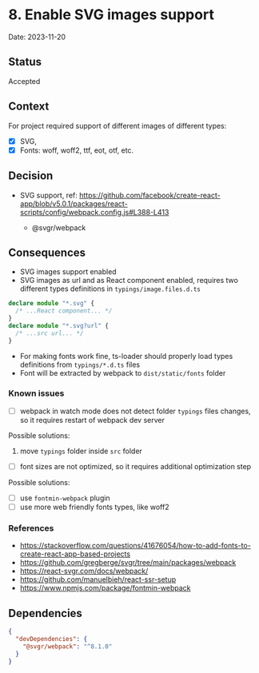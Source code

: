 # 8. Enable SVG images support

Date: 2023-11-20

## Status

Accepted

## Context

For project required support of different images of different types:

- [x] SVG,
- [x] Fonts: woff, woff2, ttf, eot, otf, etc.

## Decision

- SVG support, ref: https://github.com/facebook/create-react-app/blob/v5.0.1/packages/react-scripts/config/webpack.config.js#L388-L413

  - @svgr/webpack

## Consequences

- SVG images support enabled
- SVG images as url and as React component enabled, requires two different types definitions in `typings/image.files.d.ts`

```ts
declare module "*.svg" {
  /* ...React component... */
}
declare module "*.svg?url" {
  /* ...src url... */
}
```

- For making fonts work fine, ts-loader should properly load types definitions from `typings/*.d.ts` files
- Font will be extracted by webpack to `dist/static/fonts` folder

### Known issues

- [ ] webpack in watch mode does not detect folder `typings` files changes, so it requires restart of webpack dev server

Possible solutions:

1. move `typings` folder inside `src` folder

- [ ] font sizes are not optimized, so it requires additional optimization step

Possible solutions:

- [ ] use `fontmin-webpack` plugin
- [ ] use more web friendly fonts types, like woff2

### References

- https://stackoverflow.com/questions/41676054/how-to-add-fonts-to-create-react-app-based-projects
- https://github.com/gregberge/svgr/tree/main/packages/webpack
- https://react-svgr.com/docs/webpack/
- https://github.com/manuelbieh/react-ssr-setup
- https://www.npmjs.com/package/fontmin-webpack

## Dependencies

```json
{
  "devDependencies": {
    "@svgr/webpack": "^8.1.0"
  }
}
```
